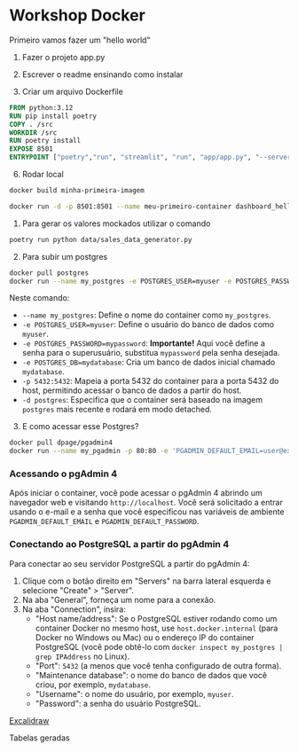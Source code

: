 # Workshop Docker

Primeiro vamos fazer um "hello world" 

1) Fazer o projeto app.py

2) Escrever o readme ensinando como instalar

3) Criar um arquivo Dockerfile

```Dockerfile
FROM python:3.12
RUN pip install poetry
COPY . /src
WORKDIR /src
RUN poetry install
EXPOSE 8501
ENTRYPOINT ["poetry","run", "streamlit", "run", "app/app.py", "--server.port=8501", "--server.address=0.0.0.0"]
```

6) Rodar local

```bash
docker build minha-primeira-imagem
```

```bash
docker run -d -p 8501:8501 --name meu-primeiro-container dashboard_hello_world
```

1) Para gerar os valores mockados utilizar o comando

```bash
poetry run python data/sales_data_generator.py
```

2) Para subir um postgres

```bash
docker pull postgres
docker run --name my_postgres -e POSTGRES_USER=myuser -e POSTGRES_PASSWORD=mypassword -e POSTGRES_DB=mydatabase -p 5432:5432 -d postgres
```

Neste comando:

* `--name my_postgres`: Define o nome do container como `my_postgres`.
* `-e POSTGRES_USER=myuser`: Define o usuário do banco de dados como `myuser`.
* `-e POSTGRES_PASSWORD=mypassword`: **Importante!** Aqui você define a senha para o superusuário, substitua `mypassword` pela senha desejada.
* `-e POSTGRES_DB=mydatabase`: Cria um banco de dados inicial chamado `mydatabase`.
* `-p 5432:5432`: Mapeia a porta 5432 do container para a porta 5432 do host, permitindo acessar o banco de dados a partir do host.
* `-d postgres`: Especifica que o container será baseado na imagem `postgres` mais recente e rodará em modo detached.

3) E como acessar esse Postgres?

```bash
docker pull dpage/pgadmin4
docker run --name my_pgadmin -p 80:80 -e 'PGADMIN_DEFAULT_EMAIL=user@example.com' -e 'PGADMIN_DEFAULT_PASSWORD=SuperSecret' -d dpage/pgadmin4
```

### Acessando o pgAdmin 4

Após iniciar o container, você pode acessar o pgAdmin 4 abrindo um navegador web e visitando `http://localhost`. Você será solicitado a entrar usando o e-mail e a senha que você especificou nas variáveis de ambiente `PGADMIN_DEFAULT_EMAIL` e `PGADMIN_DEFAULT_PASSWORD`.

### Conectando ao PostgreSQL a partir do pgAdmin 4

Para conectar ao seu servidor PostgreSQL a partir do pgAdmin 4:

1. Clique com o botão direito em "Servers" na barra lateral esquerda e selecione "Create" > "Server".
2. Na aba "General", forneça um nome para a conexão.
3. Na aba "Connection", insira:
    * "Host name/address": Se o PostgreSQL estiver rodando como um container Docker no mesmo host, use `host.docker.internal` (para Docker no Windows ou Mac) ou o endereço IP do container PostgreSQL (você pode obtê-lo com `docker inspect my_postgres | grep IPAddress` no Linux).
    * "Port": `5432` (a menos que você tenha configurado de outra forma).
    * "Maintenance database": o nome do banco de dados que você criou, por exemplo, `mydatabase`.
    * "Username": o nome do usuário, por exemplo, `myuser`.
    * "Password": a senha do usuário PostgreSQL.

    
[Excalidraw](https://link.excalidraw.com/l/8pvW6zbNUnD/6MNAkqnvTPt)

Tabelas geradas




